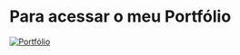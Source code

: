 # Para acessar o meu Portfólio


[![Portfólio](https://www.ampliarte.com.br/imagem/index/16944347/G/btn_clique_aqui.png)](https://edvaldoufrn.github.io/)
